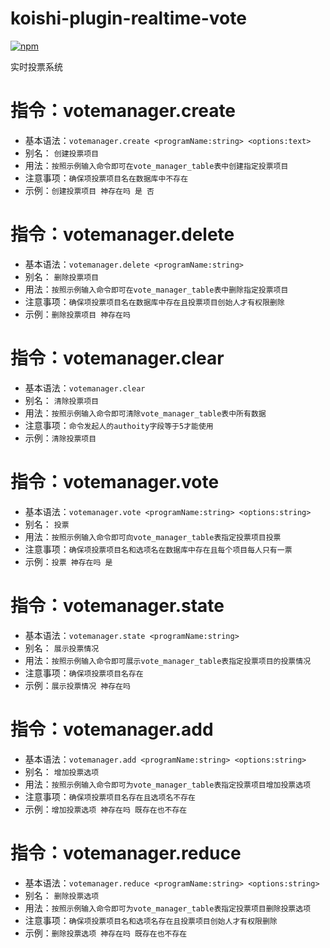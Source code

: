 # koishi-plugin-realtime-vote

[![npm](https://img.shields.io/npm/v/koishi-plugin-realtime-vote?style=flat-square)](https://www.npmjs.com/package/koishi-plugin-realtime-vote)

实时投票系统

# 指令：votemanager.create

+ 基本语法：`votemanager.create <programName:string> <options:text>`
+ 别名： `创建投票项目`
+ 用法：`按照示例输入命令即可在vote_manager_table表中创建指定投票项目`
+ 注意事项：`确保项投票项目名在数据库中不存在`
+ 示例：`创建投票项目 神存在吗 是 否`

# 指令：votemanager.delete

+ 基本语法：`votemanager.delete <programName:string>`
+ 别名： `删除投票项目`
+ 用法：`按照示例输入命令即可在vote_manager_table表中删除指定投票项目`
+ 注意事项：`确保项投票项目名在数据库中存在且投票项目创始人才有权限删除`
+ 示例：`删除投票项目 神存在吗`

# 指令：votemanager.clear

+ 基本语法：`votemanager.clear`
+ 别名： `清除投票项目`
+ 用法：`按照示例输入命令即可清除vote_manager_table表中所有数据`
+ 注意事项：`命令发起人的authoity字段等于5才能使用`
+ 示例：`清除投票项目`

# 指令：votemanager.vote

+ 基本语法：`votemanager.vote <programName:string> <options:string>`
+ 别名： `投票`
+ 用法：`按照示例输入命令即可向vote_manager_table表指定投票项目投票`
+ 注意事项：`确保项投票项目名和选项名在数据库中存在且每个项目每人只有一票`
+ 示例：`投票 神存在吗 是`

# 指令：votemanager.state

+ 基本语法：`votemanager.state <programName:string>`
+ 别名： `展示投票情况`
+ 用法：`按照示例输入命令即可展示vote_manager_table表指定投票项目的投票情况`
+ 注意事项：`确保项投票项目名存在`
+ 示例：`展示投票情况 神存在吗`

# 指令：votemanager.add

+ 基本语法：`votemanager.add <programName:string> <options:string>`
+ 别名： `增加投票选项`
+ 用法：`按照示例输入命令即可为vote_manager_table表指定投票项目增加投票选项`
+ 注意事项：`确保项投票项目名存在且选项名不存在`
+ 示例：`增加投票选项 神存在吗 既存在也不存在`

# 指令：votemanager.reduce

+ 基本语法：`votemanager.reduce <programName:string> <options:string>`
+ 别名： `删除投票选项`
+ 用法：`按照示例输入命令即可为vote_manager_table表指定投票项目删除投票选项`
+ 注意事项：`确保项投票项目名和选项名存在且投票项目创始人才有权限删除`
+ 示例：`删除投票选项 神存在吗 既存在也不存在`




